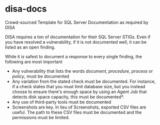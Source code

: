 # disa-docs
Crowd-sourced Template for SQL Server Documentation as required by DISA

DISA requires a ton of documentation for their SQL Server STIGs. Even if you have resolved a vulnerability, if it is not documented well, it can be listed as an open finding.

While it is safest to document a response to every single finding, the following are most important

* Any vulnerability that lists the words _document_, _procedure_, _process_ or _policy_, must be documented
* Any variation from the stated check must be documented. For instance, if a check states that you must limit database size, but you instead choose to ensure there's enough space by using an Agent Job that detects disk space capacity, this must be documented*.
* Any use of third-party tools must be documented
* Screenshots are key. In lieu of Screenshots, exported CSV files are useful. The path to these CSV files must be documented and the permissions must be limited.
